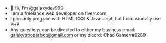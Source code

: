 - 👋 Hi, I’m @galaxydev999
- I am a freelance web developer on fiverr.com
- I primarily program with HTML CSS & Javascript, but I occasionally use PHP
- Any questions can be directed to either my business email: galaxytrooperbot@gmail.com or my dicord: Chad Gamerr#9289
